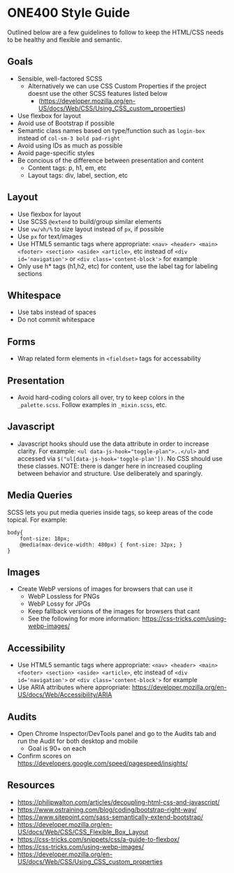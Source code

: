 # ONE400 Style Guide
Outlined below are a few guidelines to follow to keep the HTML/CSS needs to be healthy and flexible and semantic.

## Goals
- Sensible, well-factored SCSS
  - Alternatively we can use CSS Custom Properties if the project doesnt use the other SCSS features listed below
    - (https://developer.mozilla.org/en-US/docs/Web/CSS/Using_CSS_custom_properties)
- Use flexbox for layout
- Avoid use of Bootstrap if possible
- Semantic class names based on type/function such as `login-box` instead of `col-sm-3 bold pad-right`
- Avoid using IDs as much as possible
- Avoid page-specific styles
- Be concious of the difference between presentation and content
  - Content tags: p, h1, em, etc
  - Layout tags: div, label, section, etc

## Layout
- Use flexbox for layout
- Use SCSS `@extend` to build/group similar elements
- Use `vw/vh/%` to size layout instead of `px`, if possible
- Use `px` for text/images
- Use HTML5 semantic tags where appropriate:  `<nav> <header> <main> <footer> <section> <aside> <article>`, etc instead of `<div id='navigation'>` or `<div class='content-block'>` for example
- Only use h* tags (h1,h2, etc) for content, use the label tag for labeling sections

## Whitespace
- Use tabs instead of spaces
- Do not commit whitespace

## Forms
- Wrap related form elements in `<fieldset>` tags for accessability

## Presentation
- Avoid hard-coding colors all over, try to keep colors in the `_palette.scss`. Follow examples in `_mixin.scss`, etc.

## Javascript
- Javascript hooks should use the data attribute in order to increase clarity. For example: `<ul data-js-hook="toggle-plan">..</ul>` and accessed via `$("ul[data-js-hook='toggle-plan'])`. No CSS should use these classes. NOTE: there is danger here in increased coupling between behavior and structure. Use deliberately and sparingly.

## Media Queries
SCSS lets you put media queries inside tags, so keep areas of the code topical. For example:

    body{
        font-size: 18px;
        @media(max-device-width: 480px) { font-size: 32px; }
    }

## Images
- Create WebP versions of images for browsers that can use it
  - WebP Lossless for PNGs
  - WebP Lossy for JPGs
  - Keep fallback versions of the images for browsers that cant
  - See the following for more information: https://css-tricks.com/using-webp-images/

## Accessibility
- Use HTML5 semantic tags where appropriate:  `<nav> <header> <main> <footer> <section> <aside> <article>`, etc instead of `<div id='navigation'>` or `<div class='content-block'>` for example
- Use ARIA attributes where appropriate: https://developer.mozilla.org/en-US/docs/Web/Accessibility/ARIA

## Audits
- Open Chrome Inspector/DevTools panel and go to the Audits tab and run the Audit for both desktop and mobile
    - Goal is 90+ on each
- Confirm scores on https://developers.google.com/speed/pagespeed/insights/


## Resources
- https://philipwalton.com/articles/decoupling-html-css-and-javascript/
- https://www.ostraining.com/blog/coding/bootstrap-right-way/
- https://www.sitepoint.com/sass-semantically-extend-bootstrap/
- https://developer.mozilla.org/en-US/docs/Web/CSS/CSS_Flexible_Box_Layout
- https://css-tricks.com/snippets/css/a-guide-to-flexbox/
- https://css-tricks.com/using-webp-images/
- https://developer.mozilla.org/en-US/docs/Web/CSS/Using_CSS_custom_properties
